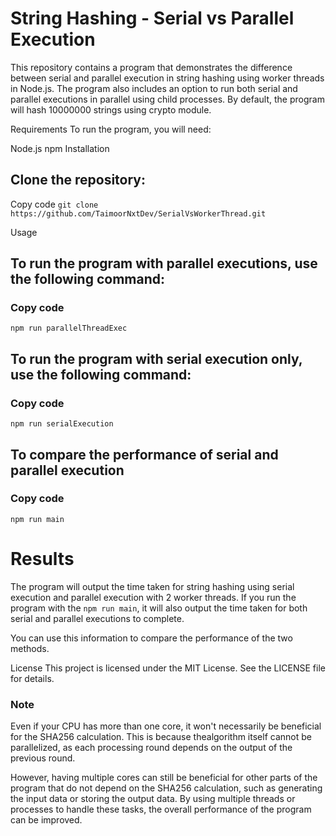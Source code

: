 # String Hashing - Serial vs Parallel Execution
This repository contains a program that demonstrates the difference between serial and parallel execution in string hashing using worker threads in Node.js. The program also includes an option to run both serial and parallel executions in parallel using child processes.
By default, the program will hash 10000000 strings using crypto module.

Requirements
To run the program, you will need:

Node.js
npm
Installation

## Clone the repository:
Copy code
```git clone https://github.com/TaimoorNxtDev/SerialVsWorkerThread.git```



Usage
## To run the program with parallel executions, use the following command:
### Copy code
```npm run parallelThreadExec```

## To run the program with serial execution only, use the following command:
### Copy code
```npm run serialExecution```



## To compare the performance of serial and parallel execution
### Copy code
```npm run main```


# Results
The program will output the time taken for string hashing using serial execution and parallel execution with 2 worker threads. If you run the program with the ```npm run main```, it will also output the time taken for both serial and parallel executions to complete.

You can use this information to compare the performance of the two methods.

License
This project is licensed under the MIT License. See the LICENSE file for details.




### Note
Even if your CPU has more than one core, it won't necessarily be beneficial for the SHA256 calculation. This is because thealgorithm itself cannot be parallelized, as each processing round depends on the output of the previous round.

However, having multiple cores can still be beneficial for other parts of the program that do not depend on the SHA256 calculation, such as generating the input data or storing the output data. By using multiple threads or processes to handle these tasks, the overall performance of the program can be improved.